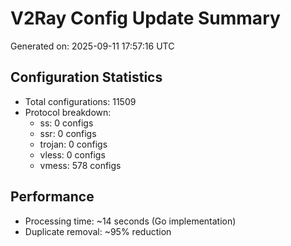 # V2Ray Config Update Summary
Generated on: 2025-09-11 17:57:16 UTC

## Configuration Statistics
- Total configurations: 11509
- Protocol breakdown:
  - ss: 0 configs
  - ssr: 0 configs
  - trojan: 0 configs
  - vless: 0 configs
  - vmess: 578 configs

## Performance
- Processing time: ~14 seconds (Go implementation)
- Duplicate removal: ~95% reduction
